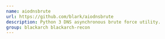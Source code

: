 ```yaml
---
name: aiodnsbrute
url: https://github.com/blark/aiodnsbrute
description: Python 3 DNS asynchronous brute force utility.
group: blackarch blackarch-recon
---
```

